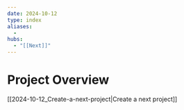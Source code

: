 ```yaml
---
date: 2024-10-12
type: index
aliases:
  -
hubs:
  - "[[Next]]"
---
```


# Project Overview

[[2024-10-12_Create-a-next-project|Create a next project]]
